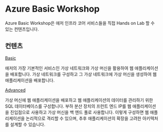 # Azure Basic Workshop

Azure Basic Workshop은 애저 인프라 코어 서비스들을 직접 Hands on Lab 할 수 있는 컨텐츠입니다.

## 컨텐츠

[Basic](https://github.com/Anna-Jeong-MS/AzureBasicWorkshop/tree/main/1.%20basic)

  애저의 가장 기본적인 서비스인 가상 네트워크와 가상 머신을 활용하여 웹 애플리케이션을 배포합니다. 가상 네트워크를 구성하고 그 가상 네트워크에 가상 머신을 생성하여 웹 애플리케이션을 배포합니다.

[Advanced](https://github.com/Anna-Jeong-MS/AzureBasicWorkshop/tree/main/2.%20advanced)

  가상 머신에 웹 애플리케이션을 배포하고 웹 애플리케이션의 데이터를 관리하기 위한 SQL 데이터베이스를 구성합니다. 부하 분산 장치의 프런트 엔드 IP를 웹 애플리케이션을 진입점으로 사용하고 가상 머신을 백 엔드 풀로 사용합니다. 이렇게 구성하면 웹 애플리케이션을 논리적으로 격리할 수 있으며, 추후 애플리케이션의 확장을 고려한 아키텍처를 설계할 수 있습니다.
